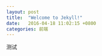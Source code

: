 ```yaml
---
layout: post
title:  "Welcome to Jekyll!"
date:   2016-04-18 11:02:15 +0800
categories: 前端
---
```

测试


